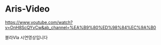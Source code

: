 # Aris-Video

https://www.youtube.com/watch?v=OnH8ScQYvCw&ab_channel=%EA%B9%80%ED%98%84%EC%9A%B0

블라Vla 시연영상입니다
